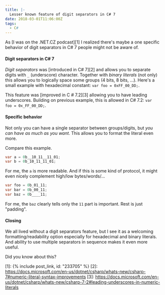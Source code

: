 ```yaml
---
title: |-
  Lesser known feature of digit separators in C# 7
date: 2018-03-01T11:06:00Z
tags:
  - C#
---
```

As [I was on the .NET.CZ podcast][1] I realized there's maybe a one specific behavior of digit separators in C# 7 people might not be aware of.

<!-- excerpt -->

#### Digit separators in C# 7

_Digit separators_ was [introduced in C# 7][2] and allows you to separate digits with `_` (underscore) character. Together with _binary literals_ (not only) this allows you to logically space some groups (4 bits, 8 bits, ...). Here's a small example with hexadecimal constant: `var foo = 0xFF_00_DD;`.

This feature was [improved in C # 7.2][3] allowing you to have leading underscores. Building on previous example, this is allowed in C# 7.2: `var foo = 0x_FF_00_DD;`.

#### Specific behavior

Not only you can have a single separator between groups/digits, but _you can have as much as you want_. This allows you to format the literal even more.

Compare this example.

```csharp
var a = 0b__10_11__11_01;
var b = 0b_10_11_11_01;
```

For me, the `a` is more readable. And if this is some kind of protocol, it might even nicely complement high/low bytes/words/...

```csharp
var foo = 0b_01_11;
var bar = 0b_00_11;
var baz = 0b____11;
```

For me, the `baz` clearly tells only the `11` part is important. Rest is just "padding".

#### Closing

We all lived without a digit separators feature, but I see it as a welcoming formatting/readability option especially for hexadecimal and binary literals. And ability to use multiple separators in sequence makes it even more useful.

Did you know about this?

[1]: {% include post_link, id: "233705" %}
[2]: https://docs.microsoft.com/en-us/dotnet/csharp/whats-new/csharp-7#numeric-literal-syntax-improvements
[3]: https://docs.microsoft.com/en-us/dotnet/csharp/whats-new/csharp-7-2#leading-underscores-in-numeric-literals